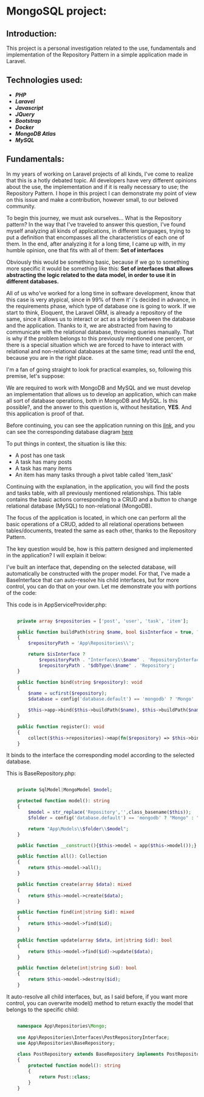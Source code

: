 # MongoSQL project:

## Introduction:

This project is a personal investigation related to the use, fundamentals and implementation of the Repository Pattern in a simple application made in Laravel. 

## Technologies used:

* _**PHP**_
* _**Laravel**_
* _**Javascript**_
* _**JQuery**_
* _**Bootstrap**_
* _**Docker**_
* _**MongoDB Atlas**_
* _**MySQL**_

## Fundamentals:

In my years of working on Laravel projects of all kinds, I've come to realize that this is a hotly debated topic.
All developers have very different opinions about the use, the implementation and if it is really necessary to use; the Repository Pattern.
I hope in this project I can demonstrate my point of view on this issue and make a contribution, however small, to our beloved community.

To begin this journey, we must ask ourselves... What is the Repository pattern?
In the way that I've traveled to answer this question, I've found myself analyzing all kinds of applications,
in different languages, trying to put a definition that encompasses all the characteristics of each one of them.
In the end, after analyzing it for a long time, I came up with, in my humble opinion, one that fits with all of them: **Set of interfaces**

Obviously this would be something basic, because if we go to something more specific it would be something like this:
**Set of interfaces that allows abstracting the logic related to the data model, in order to use it in different databases.**

All of us who've worked for a long time in software development, know that this case is very atypical,
since in 99% of them it' i's decided in advance, in the requirements phase, which type of database one is going to work.
If we start to think, Eloquent, the Laravel ORM, is already a repository of the same, since it allows us to interact or act as a bridge
between the database and the application. Thanks to it, we are abstracted from having to communicate with the relational database,
throwing queries manually.
That is why if the problem belongs to this previously mentioned one percent, or there is a special situation which
we are forced to have to interact with relational and non-relational databases at the same time; read until the end, because you are in the right place.

I'm a fan of going straight to look for practical examples, so, following this premise, let's suppose: 

We are required to work with MongoDB and MySQL and we must develop an implementation that allows us to develop an application,
which can make all sort of database operations, both in MongoDB and MySQL. Is this possible?, and the answer to this question is,
without hesitation, **YES**. And this application is proof of that.

Before continuing, you can see the application running on this [_link_](https://www.google.com),
and you can see the corresponding database diagram [here](https://github.com/guille1988/mongosql/blob/main/docs/database_diagram.png)

To put things in context, the situation is like this:

* A post has one task
* A task has many posts
* A task has many items
* An item has many tasks through a pivot table called 'item_task'

Continuing with the explanation, in the application, you will find the posts and tasks table, with all
previously mentioned relationships. This table contains the basic actions corresponding to a
CRUD and a button to change relational database (MySQL) to non-relational (MongoDB).

The focus of the application is located, in which one can perform all the basic operations of a CRUD, added
to all relational operations between tables/documents, treated the same as each other, thanks to the Repository Pattern.

The key question would be, how is this pattern designed and implemented in the application? I will explain it below:

I've built an interface that, depending on the selected database, will automatically be constructed with the proper model.
For that, I've made a BaseInterface that can auto-resolve his child interfaces, but for more control, you can do that on your own.
Let me demonstrate you with portions of the code:


This code is in AppServiceProvider.php:

```php

    private array $repositories = ['post', 'user', 'task', 'item'];

    public function buildPath(string $name, bool $isInterface = true, ?string $dbType = NULL): string
    {
        $repositoryPath = 'App\Repositories\\';

        return $isInterface ?
            $repositoryPath . "Interfaces\\$name" . 'RepositoryInterface' :
            $repositoryPath . "$dbType\\$name" . 'Repository';
    }

    public function bind(string $repository): void
    {
        $name = ucfirst($repository);
        $database = config('database.default') == 'mongodb' ? 'Mongo' : 'Sql';

        $this->app->bind($this->buildPath($name), $this->buildPath($name, false, $database));
    }

    public function register(): void
    {
        collect($this->repositories)->map(fn($repository) => $this->bind($repository));
    }

```

It binds to the interface the corresponding model according to the selected database.


This is BaseRepository.php:

```php

    private SqlModel|MongoModel $model;

    protected function model(): string
    {
        $model = str_replace('Repository','',class_basename($this));
        $folder = config('database.default') == 'mongodb' ? "Mongo" : "Sql";

        return "App\Models\\$folder\\$model";
    }

    public function __construct(){$this->model = app($this->model());}

    public function all(): Collection
    {
        return $this->model->all();
    }

    public function create(array $data): mixed
    {
        return $this->model->create($data);
    }

    public function find(int|string $id): mixed
    {
        return $this->model->find($id);
    }

    public function update(array $data, int|string $id): bool
    {
        return $this->model->find($id)->update($data);
    }

    public function delete(int|string $id): bool
    {
        return $this->model->destroy($id);
    }

```

It auto-resolve all child interfaces, but, as I said before, if you want more control, you can overwrite
model() method to return exactly the model that belongs to the specific child:

```php

    namespace App\Repositories\Mongo;
    
    use App\Repositories\Interfaces\PostRepositoryInterface;
    use App\Repositories\BaseRepository;
    
    class PostRepository extends BaseRepository implements PostRepositoryInterface
    {
        protected function model(): string
        {
            return Post::class; 
        }
    }

```
